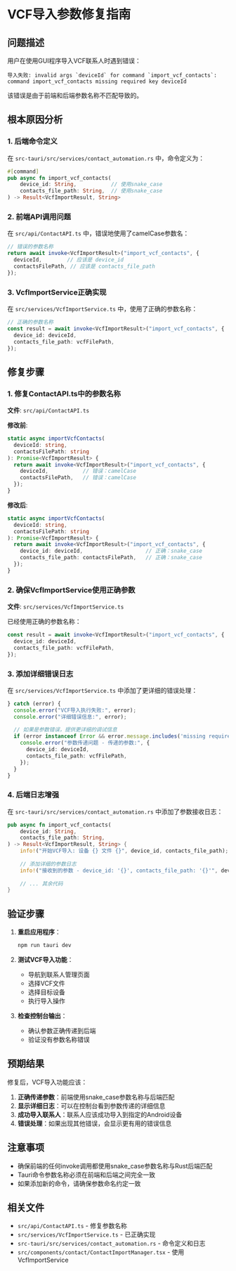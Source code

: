 # VCF导入参数修复指南

## 问题描述

用户在使用GUI程序导入VCF联系人时遇到错误：
```
导入失败: invalid args `deviceId` for command `import_vcf_contacts`: command import_vcf_contacts missing required key deviceId
```

该错误是由于前端和后端参数名称不匹配导致的。

## 根本原因分析

### 1. 后端命令定义
在 `src-tauri/src/services/contact_automation.rs` 中，命令定义为：
```rust
#[command]
pub async fn import_vcf_contacts(
    device_id: String,           // 使用snake_case
    contacts_file_path: String,  // 使用snake_case
) -> Result<VcfImportResult, String>
```

### 2. 前端API调用问题
在 `src/api/ContactAPI.ts` 中，错误地使用了camelCase参数名：
```typescript
// 错误的参数名称
return await invoke<VcfImportResult>("import_vcf_contacts", {
  deviceId,        // 应该是 device_id
  contactsFilePath, // 应该是 contacts_file_path
});
```

### 3. VcfImportService正确实现
在 `src/services/VcfImportService.ts` 中，使用了正确的参数名称：
```typescript
// 正确的参数名称
const result = await invoke<VcfImportResult>("import_vcf_contacts", {
  device_id: deviceId,
  contacts_file_path: vcfFilePath,
});
```

## 修复步骤

### 1. 修复ContactAPI.ts中的参数名称

**文件**: `src/api/ContactAPI.ts`

**修改前**:
```typescript
static async importVcfContacts(
  deviceId: string,
  contactsFilePath: string
): Promise<VcfImportResult> {
  return await invoke<VcfImportResult>("import_vcf_contacts", {
    deviceId,           // 错误：camelCase
    contactsFilePath,   // 错误：camelCase
  });
}
```

**修改后**:
```typescript
static async importVcfContacts(
  deviceId: string,
  contactsFilePath: string
): Promise<VcfImportResult> {
  return await invoke<VcfImportResult>("import_vcf_contacts", {
    device_id: deviceId,                    // 正确：snake_case
    contacts_file_path: contactsFilePath,   // 正确：snake_case
  });
}
```

### 2. 确保VcfImportService使用正确参数

**文件**: `src/services/VcfImportService.ts`

已经使用正确的参数名称：
```typescript
const result = await invoke<VcfImportResult>("import_vcf_contacts", {
  device_id: deviceId,
  contacts_file_path: vcfFilePath,
});
```

### 3. 添加详细错误日志

在 `src/services/VcfImportService.ts` 中添加了更详细的错误处理：
```typescript
} catch (error) {
  console.error("VCF导入执行失败:", error);
  console.error("详细错误信息:", error);
  
  // 如果是参数错误，提供更详细的调试信息
  if (error instanceof Error && error.message.includes('missing required key')) {
    console.error("参数传递问题 - 传递的参数:", {
      device_id: deviceId,
      contacts_file_path: vcfFilePath,
    });
  }
}
```

### 4. 后端日志增强

在 `src-tauri/src/services/contact_automation.rs` 中添加了参数接收日志：
```rust
pub async fn import_vcf_contacts(
    device_id: String,
    contacts_file_path: String,
) -> Result<VcfImportResult, String> {
    info!("开始VCF导入: 设备 {} 文件 {}", device_id, contacts_file_path);
    
    // 添加详细的参数日志
    info!("接收到的参数 - device_id: '{}', contacts_file_path: '{}'", device_id, contacts_file_path);
    
    // ... 其余代码
}
```

## 验证步骤

1. **重启应用程序**：
   ```bash
   npm run tauri dev
   ```

2. **测试VCF导入功能**：
   - 导航到联系人管理页面
   - 选择VCF文件
   - 选择目标设备
   - 执行导入操作

3. **检查控制台输出**：
   - 确认参数正确传递到后端
   - 验证没有参数名称错误

## 预期结果

修复后，VCF导入功能应该：

1. **正确传递参数**：前端使用snake_case参数名称与后端匹配
2. **显示详细日志**：可以在控制台看到参数传递的详细信息
3. **成功导入联系人**：联系人应该成功导入到指定的Android设备
4. **错误处理**：如果出现其他错误，会显示更有用的错误信息

## 注意事项

- 确保前端的任何invoke调用都使用snake_case参数名称与Rust后端匹配
- Tauri命令参数名称必须在前端和后端之间完全一致
- 如果添加新的命令，请确保参数命名约定一致

## 相关文件

- `src/api/ContactAPI.ts` - 修复参数名称
- `src/services/VcfImportService.ts` - 已正确实现
- `src-tauri/src/services/contact_automation.rs` - 命令定义和日志
- `src/components/contact/ContactImportManager.tsx` - 使用VcfImportService
